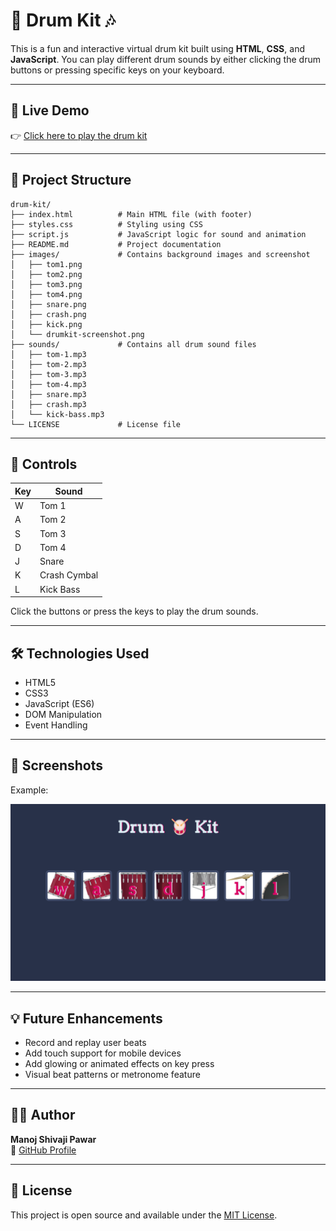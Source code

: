 # 🥁 Drum Kit 🎶

This is a fun and interactive virtual drum kit built using **HTML**, **CSS**, and **JavaScript**. You can play different drum sounds by either clicking the drum buttons or pressing specific keys on your keyboard.

---

## 🚀 Live Demo

👉 [Click here to play the drum kit](https://manoj-9899.github.io/drum-kit-mini-project/)  

---

## 📁 Project Structure
```
drum-kit/
├── index.html          # Main HTML file (with footer)
├── styles.css          # Styling using CSS
├── script.js           # JavaScript logic for sound and animation
├── README.md           # Project documentation
├── images/             # Contains background images and screenshot
│   ├── tom1.png
│   ├── tom2.png
│   ├── tom3.png
│   ├── tom4.png
│   ├── snare.png
│   ├── crash.png
│   ├── kick.png
│   └── drumkit-screenshot.png
├── sounds/             # Contains all drum sound files
│   ├── tom-1.mp3
│   ├── tom-2.mp3
│   ├── tom-3.mp3
│   ├── tom-4.mp3
│   ├── snare.mp3
│   ├── crash.mp3
│   └── kick-bass.mp3
└── LICENSE             # License file
```
---

## 🔑 Controls

| Key | Sound        |
|-----|--------------|
| W   | Tom 1        |
| A   | Tom 2        |
| S   | Tom 3        |
| D   | Tom 4        |
| J   | Snare        |
| K   | Crash Cymbal |
| L   | Kick Bass    |

Click the buttons or press the keys to play the drum sounds.

---

## 🛠️ Technologies Used

- HTML5
- CSS3
- JavaScript (ES6)
- DOM Manipulation
- Event Handling

---

## 📸 Screenshots

Example:  

![Drum Kit Screenshot](images/drum-kit.png)

---

## 💡 Future Enhancements

- Record and replay user beats
- Add touch support for mobile devices
- Add glowing or animated effects on key press
- Visual beat patterns or metronome feature

---

## 👨‍💻 Author

**Manoj Shivaji Pawar**  
🔗 [GitHub Profile](https://github.com/manoj-9899) 

---

## 📄 License

This project is open source and available under the [MIT License](LICENSE).
